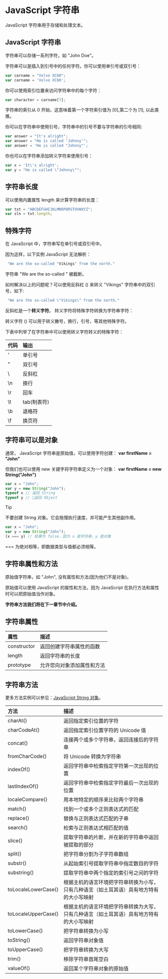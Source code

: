 # JavaScript 字符串

JavaScript 字符串用于存储和处理文本。

## JavaScript 字符串

字符串可以存储一系列字符，如 "John Doe"。

字符串可以是插入到引号中的任何字符。你可以使用单引号或双引号：

```javascript
var carname = "Volvo XC60";
var carname = 'Volvo XC60';
```

你可以使用索引位置来访问字符串中的每个字符：

```javascript
var character = carname[7];
```

字符串的索引从 0 开始，这意味着第一个字符索引值为 [0],第二个为 [1], 以此类推。

你可以在字符串中使用引号，字符串中的引号不要与字符串的引号相同:

```javascript
var answer = "It's alright";
var answer = "He is called 'Johnny'";
var answer = 'He is called "Johnny"';
```

你也可以在字符串添加转义字符来使用引号：

<!--sec data-title="实例" data-filename="js_strings_escape" ces-->
```javascript
var x = 'It\'s alright';
var y = "He is called \"Johnny\"";
```
<!--endsec-->

## 字符串长度

可以使用内置属性 length 来计算字符串的长度：

<!--sec data-title="实例" data-filename="js_string_length" ces-->
```javascript
var txt = "ABCDEFGHIJKLMNOPQRSTUVWXYZ";
var sln = txt.length;
```
<!--endsec-->

## 特殊字符

在 JavaScript 中，字符串写在单引号或双引号中。

因为这样，以下实例 JavaScript 无法解析：

```javascript
 "We are the so-called "Vikings" from the north."
```

字符串 "We are the so-called " 被截断。

如何解决以上的问题呢？可以使用反斜杠 (\) 来转义 "Vikings" 字符串中的双引号，如下:

```javascript
 "We are the so-called \"Vikings\" from the north."
```

 反斜杠是一个**转义字符**。 转义字符将特殊字符转换为字符串字符：

转义字符 (\) 可以用于转义撇号，换行，引号，等其他特殊字符。

下表中列举了在字符串中可以使用转义字符转义的特殊字符：

| 代码  | 输出  |
| :------------ | :------------ |
| \'  | 单引号  |
| \"  | 双引号  |
| \\  | 反斜杠  |
| \n  | 换行  |
| \r  | 回车  |
| \t  | tab(制表符)  |
| \b  | 退格符  |
| \f  | 换页符  |

## 字符串可以是对象

通常， JavaScript 字符串是原始值，可以使用字符创建： **var firstName = "John"**

但我们也可以使用 new 关键字将字符串定义为一个对象： **var firstName = new String("John")**

<!--sec data-title="实例" data-filename="js_object_string_type" ces-->
```javascript
var x = "John";
var y = new String("John");
typeof x // 返回 String
typeof y // 返回 Object
```
<!--endsec-->

> [!TIP]
> 不要创建 String 对象。它会拖慢执行速度，并可能产生其他副作用。

<!--sec data-title="实例" data-filename="js_object_string" ces-->
```javascript
var x = "John";              
var y = new String("John");
(x === y) // 结果为 false，因为 x 是字符串，y 是对象
```
<!--endsec-->

=== 为绝对相等，即数据类型与值都必须相等。

## 字符串属性和方法

原始值字符串，如 "John", 没有属性和方法(因为他们不是对象)。

原始值可以使用 JavaScript 的属性和方法，因为 JavaScript 在执行方法和属性时可以把原始值当作对象。

**字符串方法我们将在下一章节中介绍。**

## 字符串属性

| 属性  | 描述  |
| :------------ | :------------ |
| constructor  | 返回创建字符串属性的函数  |
| length  | 返回字符串的长度  |
| prototype  | 允许您向对象添加属性和方法  |

## 字符串方法

更多方法实例可以参见：[JavaScript String 对象](../jsref/jsref-obj-string.md "JavaScript String 对象")。

| 方法  | 描述  |
| :------------ | :------------ |
| charAt()  | 返回指定索引位置的字符  |
| charCodeAt()  | 返回指定索引位置字符的 Unicode 值  |
| concat()  | 连接两个或多个字符串，返回连接后的字符串  |
| fromCharCode()  | 将 Unicode 转换为字符串  |
| indexOf()  | 返回字符串中检索指定字符第一次出现的位置  |
| lastIndexOf()  | 返回字符串中检索指定字符最后一次出现的位置  |
| localeCompare()  | 用本地特定的顺序来比较两个字符串  |
| match()  | 找到一个或多个正则表达式的匹配  |
| replace()  | 替换与正则表达式匹配的子串  |
| search()  | 检索与正则表达式相匹配的值  |
| slice()  | 提取字符串的片断，并在新的字符串中返回被提取的部分  |
| split()  | 把字符串分割为子字符串数组  |
| substr()  | 从起始索引号提取字符串中指定数目的字符  |
| substring()  | 提取字符串中两个指定的索引号之间的字符  |
| toLocaleLowerCase()  | 根据主机的语言环境把字符串转换为小写，只有几种语言（如土耳其语）具有地方特有的大小写映射  |
| toLocaleUpperCase()  | 根据主机的语言环境把字符串转换为大写，只有几种语言（如土耳其语）具有地方特有的大小写映射 |
| toLowerCase()  | 把字符串转换为小写  |
| toString()  | 返回字符串对象值  |
| toUpperCase()  | 把字符串转换为大写  |
| trim()  | 移除字符串首尾空白  |
| valueOf()  | 返回某个字符串对象的原始值  |